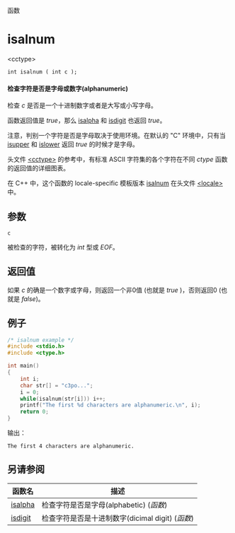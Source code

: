 函数

# isalnum

\<cctype\>

`int isalnum ( int c );`

#### 检查字符是否是字母或数字(alphanumeric)

检查 _c_ 是否是一个十进制数字或者是大写或小写字母。

函数返回值是 _true_，那么 [isalpha](isalpha.md) 和 [isdigit](isdigit.md) 也返回 _true_。

注意，判别一个字符是否是字母取决于使用环境。在默认的 "C" 环境中，只有当 [isupper](isupper.md) 和 [islower](islower.md) 返回 _true_ 的时候才是字母。

头文件 [\<cctype\>](README.md) 的参考中，有标准 ASCII 字符集的各个字符在不同 _ctype_ 函数的返回值的详细图表。

在 C++ 中，这个函数的 locale-specific 模板版本 [isalnum](../../Other/locale/isalnum.md) 在头文件 [\<locale\>](../../Other/locale/README.md)中。


## 参数

`c`

被检查的字符，被转化为 _int_ 型或 _EOF_。


## 返回值

如果 _c_ 的确是一个数字或字母，则返回一个非0值 (也就是 _true_ )，否则返回0 (也就是 _false_)。

## 例子

```cpp
/* isalnum example */
#include <stdio.h>
#include <ctype.h>

int main()
{
	int i;
	char str[] = "c3po...";
	i = 0;
	while(isalnum(str[i])) i++;
	printf("The first %d characters are alphanumeric.\n", i);
	return 0;
}
```

输出：  
```
The first 4 characters are alphanumeric.
```


## 另请参阅

函数名                | 描述
--------------------- | ---------------
[isalpha](isalpha.md) | 检查字符是否是字母(alphabetic) (_函数_)
[isdigit](isdigit.md) | 检查字符是否是十进制数字(dicimal digit) (_函数_)
